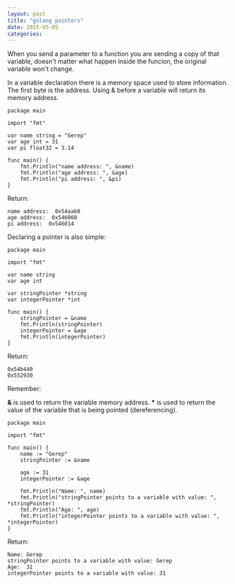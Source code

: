 ```yaml
---
layout: post
title: "golang pointers"
date: 2015-05-05
categories:
---
```


When you send a parameter to a function you are sending a copy of that variable, doesn't matter what happen inside the funcion, the original variable won't change.

In a variable declaration there is a memory space used to store information. The first byte is the address. Using & before a variable will return its memory address.

```golang
package main

import "fmt"

var name string = "Gerep"
var age int = 31
var pi float32 = 3.14

func main() {
    fmt.Println("name address: ", &name)
    fmt.Println("age address: ", &age)
    fmt.Println("pi address: ", &pi)
}
```

Return:

```
name address:  0x54aab0
age address:  0x546060
pi address:  0x546014
```
Declaring a pointer is also simple:

```golang
package main

import "fmt"

var name string
var age int  

var stringPointer *string
var integerPointer *int

func main() {
    stringPointer = &name
    fmt.Println(stringPointer)
    integerPointer = &age
    fmt.Println(integerPointer)
}
```

Return:

```
0x54b440
0x552930
```

Remember:

**&** is used to return the variable memory address. <strong>*</strong> is used to return the value of the variable that is being pointed (dereferencing).

```golang
package main

import "fmt"

func main() {
    name := "Gerep"
    stringPointer := &name

    age := 31
    integerPointer := &age

    fmt.Println("Name: ", name)
    fmt.Println("stringPointer points to a variable with value: ", *stringPointer)
    fmt.Println("Age: ", age)
    fmt.Println("integerPointer points to a variable with value: ", *integerPointer)
}
```

Return:

```
Name: Gerep
stringPointer points to a variable with value: Gerep
Age:  31
integerPointer points to a variable with value: 31
```